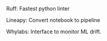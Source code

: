 Ruff: Fastest python linter

Lineapy: Convert notebook to pipeline

Whylabs: Interface to monitor ML drift.
